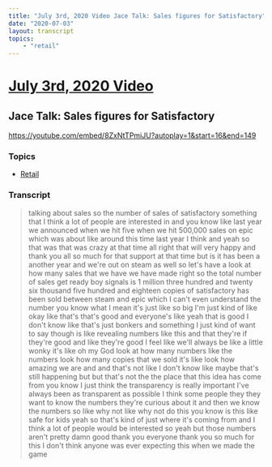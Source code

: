 ```yaml
---
title: "July 3rd, 2020 Video Jace Talk: Sales figures for Satisfactory"
date: "2020-07-03"
layout: transcript
topics:
    - "retail"
---
```

# [July 3rd, 2020 Video](../2020-07-03.md)
## Jace Talk: Sales figures for Satisfactory
https://youtube.com/embed/8ZxNtTPmiJU?autoplay=1&start=16&end=149

### Topics
* [Retail](../topics/retail.md)

### Transcript

> talking about sales so the number of sales of satisfactory something that I think a lot of people are interested in and you know like last year we announced when we hit five when we hit 500,000 sales on epic which was about like around this time last year I think and yeah so that was that was crazy at that time all right that will very happy and thank you all so much for that support at that time but is it has been a another year and we're out on steam as well so let's have a look at how many sales that we have we have made right so the total number of sales get ready boy signals is 1 million three hundred and twenty six thousand five hundred and eighteen copies of satisfactory has been sold between steam and epic which I can't even understand the number you know what I mean it's just like so big I'm just kind of like okay like that's that's good and everyone's like yeah that is good I don't know like that's just bonkers and something I just kind of want to say though is like revealing numbers like this and that they're if they're good and like they're good I feel like we'll always be like a little wonky it's like oh my God look at how many numbers like the numbers look how many copies that we sold it's like look how amazing we are and and that's not like I don't know like maybe that's still happening but but that's not the the place that this idea has come from you know I just think the transparency is really important I've always been as transparent as possible I think some people they they want to know the numbers they're curious about it and then we know the numbers so like why not like why not do this you know is this like safe for kids yeah so that's kind of just where it's coming from and I think a lot of people would be interested so yeah but those numbers aren't pretty damn good thank you everyone thank you so much for this I don't think anyone was ever expecting this when we made the game
